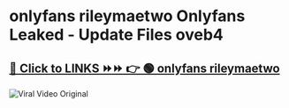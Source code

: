 
 # onlyfans rileymaetwo Onlyfans Leaked - Update Files oveb4

## <h2><a href="https://clipsfans.com/onlyfans_rileymaetwo&ref=git">🔗 Click to LINKS ⏩⏩ 👉 🟢 onlyfans rileymaetwo </a></h2>

<a href="https://clipsfans.com/onlyfans_rileymaetwo&ref=git" rel="nofollow" data-target="animated-image.originalLink"><img src="https://i.ibb.co.com/xMMVF88/686577567.gif" alt="Viral Video Original" style="max-width: 100%; display: inline-block;" data-target="animated-image.originalImage"></a>

